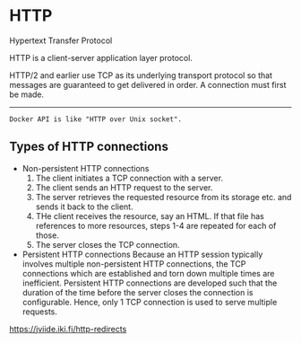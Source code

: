 # HTTP

Hypertext Transfer Protocol

HTTP is a client-server application layer protocol.

HTTP/2 and earlier use TCP as its underlying transport protocol so that messages are guaranteed to get delivered in order. A connection must first be made.

---

~~~admonish example title="Docker API"
Docker API is like "HTTP over Unix socket".
~~~

## Types of HTTP connections

- Non-persistent HTTP connections
  1. The client initiates a TCP connection with a server.
  2. The client sends an HTTP request to the server.
  3. The server retrieves the requested resource from its storage etc. and sends it back to the client.
  4. THe client receives the resource, say an HTML. If that file has references to more resources, steps 1-4 are repeated for each of those.
  5. The server closes the TCP connection.
- Persistent HTTP connections
  Because an HTTP session typically involves multiple non-persistent HTTP connections, the TCP connections which are established and torn down multiple times are inefficient. Persistent HTTP connections are developed such that the duration of the time before the server closes the connection is configurable. Hence, only 1 TCP connection is used to serve multiple requests.

https://jviide.iki.fi/http-redirects
